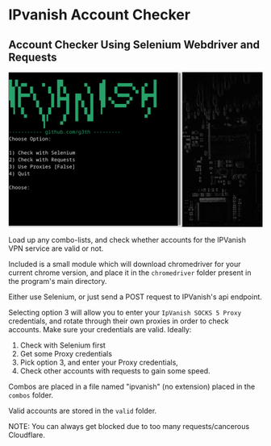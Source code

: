 # IPvanish Account Checker
## Account Checker Using Selenium Webdriver and Requests

![Alt text](assets/checker.png "IpVanish Checker")

Load up any combo-lists, and check whether accounts for the IPVanish VPN service are valid or not.


Included is a small module which will download chromedriver for your current chrome version, and place it in the ```chromedriver``` folder present in the program's main directory.


Either use Selenium, or just send a POST request to IPVanish's api endpoint.


Selecting option 3 will allow you to enter your ```IpVanish SOCKS 5 Proxy``` credentials, and rotate through their own proxies in order to check accounts. Make sure your credentials are valid. Ideally:

1) Check with Selenium first
2) Get some Proxy credentials
3) Pick option 3, and enter your Proxy credentials,
4) Check other accounts with requests to gain some speed. 


Combos are placed in a file named "ipvanish" (no extension) placed in the ```combos``` folder.


Valid accounts are stored in the ```valid``` folder.


NOTE: You can always get blocked due to too many requests/cancerous Cloudflare.
